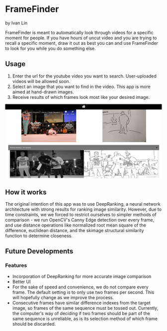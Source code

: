 # FrameFinder

by Ivan Lin

FrameFinder is meant to automatically look through videos for a specific moment for people. If you have hours of uncut video and you are trying to recall a specific moment, draw it out as best you can and use FrameFinder to look for you while you do something else.

## Usage

1. Enter the url for the youtube video you want to search. User-uploaded videos will be allowed soon.
2. Select an image that you want to find in the video. This app is more aimed at hand-drawn images.
3. Receive results of which frames look most like your desired image.

![Screenshot](https://github.com/ivlin/FrameFinder/blob/master/static/example.png)

## How it works
The original intention of this app was to use DeepRanking, a neural network architecture with strong results for ranking image similarity. However, due to time constraints, we we forced to restrict ourselves to simpler methods of comparison - we run OpenCV's Canny Edge detection over every frame, and use distance operations like normalized root mean square of the difference, euclidean distance, and the skimage structural similarity function to determine closeness.

## Future Developments
### Features
- Incorporation of DeepRanking for more accurate image comparison
- Better UI
- For the sake of speed and convenience, we do not compare every frame. The default setting is to only use two frames per second. This will hopefully change as we improve the process.
- Consecutive frames have similar difference indexes from the target image, so frames of the same sequence must be tossed out. Currently, the computer's way of deciding if two frames should be part of the same sequence is unreliable, as is its selection method of which frame should be discarded.